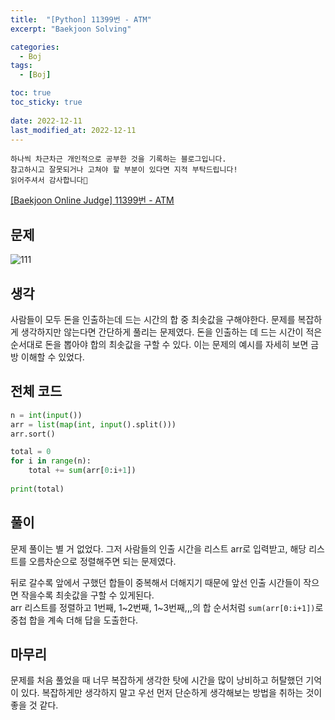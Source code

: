 ```yaml
---
title:  "[Python] 11399번 - ATM" 
excerpt: "Baekjoon Solving"

categories:
  - Boj
tags:
  - [Boj]

toc: true
toc_sticky: true
 
date: 2022-12-11
last_modified_at: 2022-12-11
---
```

```
하나씩 차근차근 개인적으로 공부한 것을 기록하는 블로그입니다.
참고하시고 잘못되거나 고쳐야 할 부분이 있다면 지적 부탁드립니다!
읽어주셔서 감사합니다🙂
```

[[Baekjoon Online Judge] 11399번 - ATM](https://www.acmicpc.net/problem/11399)

## 문제
![111](https://user-images.githubusercontent.com/67769404/206907979-1b44baea-9f90-436e-830b-c963050f5a03.png)

## 생각
사람들이 모두 돈을 인출하는데 드는 시간의 합 중 최솟값을 구해야한다. 문제를 복잡하게 생각하지만 않는다면 간단하게 풀리는 문제였다. 돈을 인출하는 데 드는 시간이 적은 순서대로 돈을 뽑아야 합의 최솟값을 구할 수 있다. 이는 문제의 예시를 자세히 보면 금방 이해할 수 있었다.

## 전체 코드
```python
n = int(input())
arr = list(map(int, input().split()))
arr.sort()

total = 0
for i in range(n):
    total += sum(arr[0:i+1])
    
print(total)
```

## 풀이
문제 풀이는 별 거 없었다. 그저 사람들의 인출 시간을 리스트 arr로 입력받고, 해당 리스트를 오름차순으로 정렬해주면 되는 문제였다.<br>

뒤로 갈수록 앞에서 구했던 합들이 중복해서 더해지기 때문에 앞선 인출 시간들이 작으면 작을수록 최솟값을 구할 수 있게된다.<br>
arr 리스트를 정렬하고 1번째, 1~2번째, 1~3번째,,,의 합 순서처럼 `sum(arr[0:i+1])`로 중첩 합을 계속 더해 답을 도출한다.

## 마무리
문제를 처음 풀었을 때 너무 복잡하게 생각한 탓에 시간을 많이 낭비하고 허탈했던 기억이 있다. 복잡하게만 생각하지 말고 우선 먼저 단순하게 생각해보는 방법을 취하는 것이 좋을 것 같다.